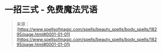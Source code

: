 <!--yml

类别: 未分类

日期：2024年06月12日 18:59:51

-->

# 一招三式 - 免费魔法咒语

> 来源：[https://www.spellsofmagic.com/spells/beauty_spells/body_spells/18295/page.html#0001-01-01](https://www.spellsofmagic.com/spells/beauty_spells/body_spells/18295/page.html#0001-01-01)
